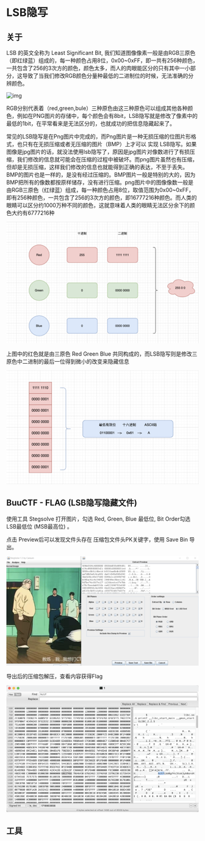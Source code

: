 # LSB隐写

## 关于

LSB 的英文全称为 Least Significant Bit, 我们知道图像像素一般是由RGB三原色（即红绿蓝）组成的，每一种颜色占用8位，0x00~0xFF，即一共有256种颜色，一共包含了256的3次方的颜色，颜色太多，而人的肉眼能区分的只有其中一小部分，这导致了当我们修改RGB颜色分量种最低的二进制位的时候，无法准确的分辨颜色。

![img](../../../.vuepress/public/img/1667624989140-74ba3b75-c774-46d7-bcd6-eed03f3a2068.png)

RGB分别代表着（red,green,bule）三种原色由这三种原色可以组成其他各种颜色，例如在PNG图片的存储中，每个颜色会有8bit，LSB隐写就是修改了像素中的最低的1bit，在平常看来是无法区分的，也就成功的把信息隐藏起来了。



常见的LSB隐写是在Png图片中完成的，而Png图片是一种无损压缩的位图片形格式，也只有在无损压缩或者无压缩的图片（BMP）上才可以 实现 LSB隐写。如果图像是jpg图片的话，就没法使用lsb隐写了，原因是jpg图片对像数进行了有损压缩，我们修改的信息就可能会在压缩的过程中被破坏。而png图片虽然也有压缩，但却是无损压缩，这样我们修改的信息也就能得到正确的表达，不至于丢失。BMP的图片也是一样的，是没有经过压缩的。BMP图片一般是特别的大的，因为BMP把所有的像数都按原样储存，没有进行压缩。png图片中的图像像数一般是由RGB三原色（红绿蓝）组成，每一种颜色占用8位，取值范围为0x00~0xFF，即有256种颜色，一共包含了256的3次方的颜色，即16777216种颜色。而人类的眼睛可以区分约1000万种不同的颜色，这就意味着人类的眼睛无法区分余下的颜色大约有6777216种



![img](../../../.vuepress/public/img/1667626690859-6d85f26f-fbed-4d07-8d57-0c2eb81f623c.png)



上图中的红色就是由三原色 Red Green Blue 共同构成的，而LSB隐写则是修改三原色中二进制的最后一位得到微小的改变来隐藏信息

![img](../../../.vuepress/public/img/1667652654051-bf501cba-6385-4dc4-afc9-e9c826fa1a82.png)



## BuuCTF - FLAG (LSB隐写隐藏文件) 

使用工具 Stegsolve 打开图片，勾选 Red, Green, Blue 最低位, Bit Order勾选 LSB最低位 (MSB最高位) 。

点击 Preview后可以发现文件头存在 压缩包文件头PK关键字，使用 Save Bin 导出。

![img](../../../.vuepress/public/img/1667659887324-ce634f1c-50aa-4762-a5fa-c212322f1a8e.png)

导出后的压缩包解压，查看内容获得Flag

![img](../../../.vuepress/public/img/1667660734300-a6fb81fe-aa66-404f-a2a0-92b0ab3429de.png)

## 工具

<a-alert type="success" message="" description="http://www.caesum.com/handbook/Stegsolve.jar" showIcon>
</a-alert>
<br/>

<a-alert type="success" message="" description="https://stegonline.georgeom.net" showIcon>
</a-alert>
<br/>